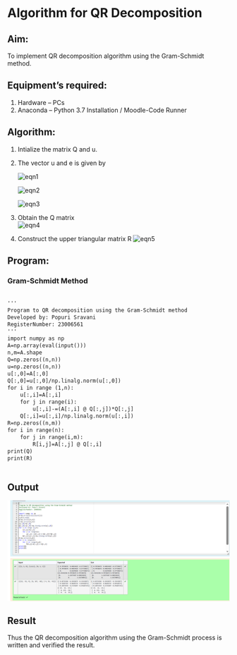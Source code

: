 # Algorithm for QR Decomposition
## Aim:
To implement QR decomposition algorithm using the Gram-Schmidt method.
## Equipment’s required:
1.	Hardware – PCs
2.	Anaconda – Python 3.7 Installation / Moodle-Code Runner
## Algorithm:
1.	Intialize the matrix Q and u.
2.	The vector u and e is given by

    ![eqn1](./ex4.jpg)

    ![eqn2](./ex6.jpg)

    ![eqn3](./ex3.jpg)

3.	Obtain the Q matrix   
    ![eqn4](./ex1.jpg)
4.	Construct the upper triangular matrix R
    ![eqn5](./ex2.jpg)



## Program:
### Gram-Schmidt Method
```

''' 
Program to QR decomposition using the Gram-Schmidt method
Developed by: Popuri Sravani
RegisterNumber: 23006561
'''
import numpy as np
A=np.array(eval(input()))
n,m=A.shape
Q=np.zeros((n,n))
u=np.zeros((n,n))
u[:,0]=A[:,0]
Q[:,0]=u[:,0]/np.linalg.norm(u[:,0])
for i in range (1,n):
    u[:,i]=A[:,i]
    for j in range(i):
        u[:,i]-=(A[:,i] @ Q[:,j])*Q[:,j]
    Q[:,i]=u[:,i]/np.linalg.norm(u[:,i])
R=np.zeros((n,m))
for i in range(n):
    for j in range(i,m):
        R[i,j]=A[:,j] @ Q[:,i]
print(Q)
print(R)
    
```

## Output

![Alt text](<2023-07-25 (22).png>)



## Result
Thus the QR decomposition algorithm using the Gram-Schmidt process is written and verified the result.